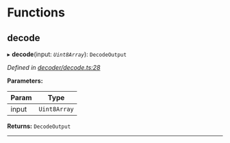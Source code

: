 

# Functions

<a id="decode"></a>

##  decode

▸ **decode**(input: *`Uint8Array`*): `DecodeOutput`

*Defined in [decoder/decode.ts:28](https://github.com/polkadot-js/common/blob/48008e2/packages/util-rlp/src/decoder/decode.ts#L28)*

**Parameters:**

| Param | Type |
| ------ | ------ |
| input | `Uint8Array` |

**Returns:** `DecodeOutput`

___

